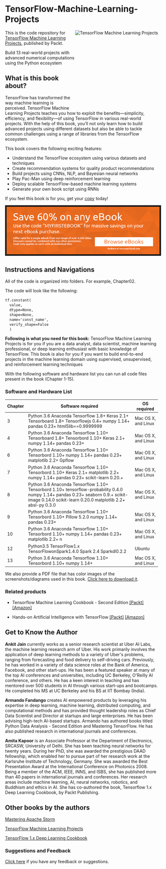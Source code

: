 # TensorFlow-Machine-Learning-Projects

<a href="https://www.packtpub.com/big-data-and-business-intelligence/tensorflow-machine-learning-projects?utm_source=github&utm_medium=repository&utm_campaign=9781789132212 "><img src="https://dz13w8afd47il.cloudfront.net/sites/default/files/imagecache/ppv4_main_book_cover/B10703_New.png" alt="TensorFlow Machine Learning Projects" height="256px" align="right"></a>

This is the code repository for [TensorFlow Machine Learning Projects](https://www.packtpub.com/big-data-and-business-intelligence/tensorflow-machine-learning-projects?utm_source=github&utm_medium=repository&utm_campaign=9781789132212 ), published by Packt.

Build 13 real-world projects with advanced numerical computations using the Python ecosystem

## What is this book about?
TensorFlow has transformed the way machine learning is perceived. TensorFlow Machine Learning Projects teaches you how to exploit the benefits—simplicity, efficiency, and flexibility—of using TensorFlow in various real-world projects. With the help of this book, you’ll not only learn how to build advanced projects using different datasets but also be able to tackle common challenges using a range of libraries from the TensorFlow ecosystem.

This book covers the following exciting features:
* Understand the TensorFlow ecosystem using various datasets and techniques 
* Create recommendation systems for quality product recommendations 
* Build projects using CNNs, NLP, and Bayesian neural networks 
* Play Pac-Man using deep reinforcement learning 
* Deploy scalable TensorFlow-based machine learning systems 
* Generate your own book script using RNNs 

If you feel this book is for you, get your [copy](https://www.amazon.com/dp/1789132215) today!

<a href="https://www.packtpub.com/?utm_source=github&utm_medium=banner&utm_campaign=GitHubBanner"><img src="https://raw.githubusercontent.com/PacktPublishing/GitHub/master/GitHub.png" 
alt="https://www.packtpub.com/" border="5" /></a>

## Instructions and Navigations
All of the code is organized into folders. For example, Chapter02.

The code will look like the following:
```
tf.constant(
  value,
  dtype=None,
  shape=None,
  name='const_name',
  verify_shape=False
  )
```

**Following is what you need for this book:**
TensorFlow Machine Learning Projects is for you if you are a data analyst, data scientist, machine learning professional, or deep learning enthusiast with basic knowledge of TensorFlow. This book is also for you if you want to build end-to-end projects in the machine learning domain using supervised, unsupervised, and reinforcement learning techniques

With the following software and hardware list you can run all code files present in the book (Chapter 1-15).
### Software and Hardware List
| Chapter | Software required                                                                                                                                                                               | OS required |
| ------- | ----------------------------------------------------------------------------------------------------------------------------------------------------------------------------------------------- | ----------------------------------- |
| 3       | Python 3.6 Anaconda Tensorflow  1.8+ Keras 2.1+ Tensorboard 1.8+ Tensorflowjs 0.4+ numpy 1.14+ pandas 0.23+ html5lib==0.9999999                                                                 | Mac OS X, and Linux |
| 4       | Python 3.6 Anaconda Tensorflow  1.10+  Tensorboard 1.8+ Tensorbord 1.10+ Keras 2.1+ numpy 1.14+ pandas 0.23+                                                                                    | Mac OS X, and Linux  |
| 6       | Python 3.6 Anaconda Tensorflow 1.10+ Tensorbord 1.10+ numpy 1.14+ pandas 0.23+ matplotlib 2.2+ Gpflow                                                                                           | Mac OS X, and Linux          |
| 7       | Python 3.6 Anaconda Tensorflow 1.10+ Tensorbord 1.10+ Keras 2.1+ matplotlib 2.2+ numpy 1.14+ pandas 0.23+ scikit-learn 0.20.+                                                                   | Mac OS X, and Linux |
| 8       | Python 3.6 Anaconda Tensorflow 1.10+ Tensorbord 1.10+ tensorflow-probability 0.4.0 numpy 1.14+ pandas 0.23+ seaborn 0.9.+ scikit-image 0.14.0 scikit-learn 0.20.0 matplotlib 2.2+ absl-py 0.3.0 | Mac OS X, and Linux |
| 9       | Python 3.6 Anaconda Tensorflow 1.10+ Tensorbord 1.10+ Pillow 5.2.0 numpy 1.14+ pandas 0.23+                                                                                                     | Mac OS X, and Linux |
| 10      | Python 3.6 Anaconda Tensorflow 1.10+ Tensorbord 1.10+ numpy 1.14+ pandas 0.23+ matplotlib 2.2+ n                                                                                                | Mac OS X, and Linux  |
| 12      | Python3.5 TensorFlow1.x TensorFlowonSpark1.4.0 Spark 2.4 Sparkdl0.2.2                                                                                                                           | Ubuntu |
| 13      | Python 3.6 Anaconda Tensorflow 1.10+ Tensorbord 1.10+ numpy 1.14+                                                                                                                               | Mac OS X, and Linux  |

We also provide a PDF file that has color images of the screenshots/diagrams used in this book. [Click here to download it]().

### Related products
*  Tensorflow Machine Learning Cookbook - Second Edition [[Packt]](https://www.packtpub.com/big-data-and-business-intelligence/tensorflow-machine-learning-cookbook-second-edition?utm_source=github&utm_medium=repository&utm_campaign=) [[Amazon]](https://www.amazon.com/dp/1789131685)

* Hands-on Artificial Intelligence with TensorFlow [[Packt]](https://packtpub.com/big-data-and-business-intelligence/hands-artificial-intelligence-tensorflow?utm_source=github&utm_medium=repository&utm_campaign=9781788998079 ) [[Amazon]](https://www.amazon.com/dp/1788998073)

## Get to Know the Author
**Ankit Jain**
currently works as a senior research scientist at Uber AI Labs, the machine learning research arm of Uber. His work primarily involves the application of deep learning methods to a variety of Uber's problems, ranging from forecasting and food delivery to self-driving cars. Previously, he has worked in a variety of data science roles at the Bank of America, Facebook, and other start-ups. He has been a featured speaker at many of the top AI conferences and universities, including UC Berkeley, O'Reilly AI conference, and others. He has a keen interest in teaching and has mentored over 500 students in AI through various start-ups and bootcamps. He completed his MS at UC Berkeley and his BS at IIT Bombay (India).

**Armando Fandango**
creates AI empowered products by leveraging his expertise in deep learning, machine learning, distributed computing, and computational methods and has provided thought leadership roles as Chief Data Scientist and Director at startups and large enterprises. He has been advising high-tech AI-based startups. Armando has authored books titled Python Data Analysis - Second Edition and Mastering TensorFlow. He has also published research in international journals and conferences.

**Amita Kapoor**
is an Associate Professor at the Department of Electronics, SRCASW, University of Delhi. She has been teaching neural networks for twenty years. During her PhD, she was awarded the prestigious DAAD fellowship, which enabled her to pursue part of her research work at the Karlsruhe Institute of Technology, Germany. She was awarded the Best Presentation Award at the International Conference on Photonics 2008. Being a member of the ACM, IEEE, INNS, and ISBS, she has published more than 40 papers in international journals and conferences. Her research areas include machine learning, AI, neural networks, robotics, and Buddhism and ethics in AI. She has co-authored the book, Tensorflow 1.x Deep Learning Cookbook, by Packt Publishing.


## Other books by the authors
[Mastering Apache Storm](https://www.packtpub.com/big-data-and-business-intelligence/mastering-apache-storm?utm_source=github&utm_medium=repository&utm_campaign=9781787125636 )

[TensorFlow Machine Learning Projects](https://www.packtpub.com/big-data-and-business-intelligence/tensorflow-machine-learning-projects?utm_source=github&utm_medium=repository&utm_campaign=)

[TensorFlow 1.x Deep Learning Cookbook](https://www.packtpub.com/big-data-and-business-intelligence/tensorflow-1x-deep-learning-cookbook?utm_source=github&utm_medium=repository&utm_campaign=)


### Suggestions and Feedback
[Click here](https://docs.google.com/forms/d/e/1FAIpQLSdy7dATC6QmEL81FIUuymZ0Wy9vH1jHkvpY57OiMeKGqib_Ow/viewform) if you have any feedback or suggestions.


